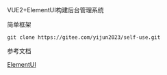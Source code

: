 VUE2+ElementUI构建后台管理系统

简单框架

```
git clone https://gitee.com/yijun2023/self-use.git
```

参考文档

[ElementUI](https://element.eleme.io/#/zh-CN/component/installation)